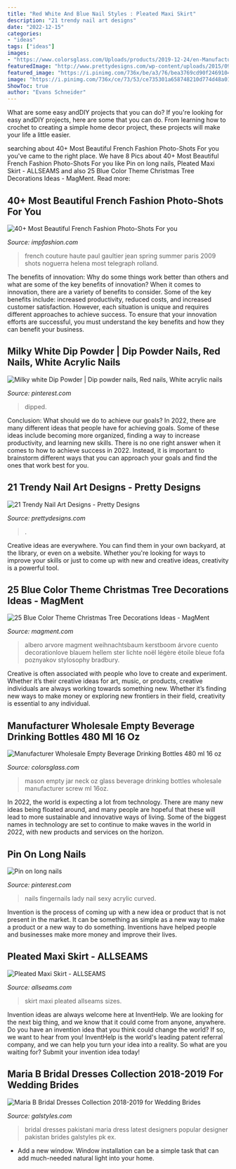 ```yaml
---
title: "Red White And Blue Nail Styles : Pleated Maxi Skirt"
description: "21 trendy nail art designs"
date: "2022-12-15"
categories:
- "ideas"
tags: ["ideas"]
images:
- "https://www.colorsglass.com/Uploads/products/2019-12-24/en-Manufacturer-Wholesale-Empty-Beverage-Drinking-Bottles-480--1-.jpg"
featuredImage: "http://www.prettydesigns.com/wp-content/uploads/2015/09/Pink-and-Silver-Short-Nail-Design.jpg"
featured_image: "https://i.pinimg.com/736x/be/a3/76/bea3769cd90f2469104ee056583ec105.jpg"
image: "https://i.pinimg.com/736x/ce/73/53/ce735301a658748210d774d48a0104b8.jpg"
ShowToc: true
author: "Evans Schneider"
---
```



What are some easy andDIY projects that you can do?
If you're looking for easy andDIY projects, here are some that you can do. From learning how to crochet to creating a simple home decor project, these projects will make your life a little easier.

	

		
searching about 40+ Most Beautiful French Fashion Photo-Shots For you you've came to the right place. We have 8 Pics about 40+ Most Beautiful French Fashion Photo-Shots For you like Pin on long nails, Pleated Maxi Skirt - ALLSEAMS and also 25 Blue Color Theme Christmas Tree Decorations Ideas - MagMent. Read more:
		
    
## 40+ Most Beautiful French Fashion Photo-Shots For You

<img loading=lazy src="http://s1.hubimg.com/u/901256_f520.jpg" onerror="this.onerror=null;this.src='https://tse3.mm.bing.net/th?id=OIP.x3ykKFLzXkxmNhufh30ImQHaEo&amp;pid=15.1';" alt="40+ Most Beautiful French Fashion Photo-Shots For you">

_Source: impfashion.com_

>french couture haute paul gaultier jean spring summer paris 2009 shots noguerra helena most telegraph rolland. 

	

The benefits of innovation: Why do some things work better than others and what are some of the key benefits of innovation?
When it comes to innovation, there are a variety of benefits to consider. Some of the key benefits include: increased productivity, reduced costs, and increased customer satisfaction. However, each situation is unique and requires different approaches to achieve success. To ensure that your innovation efforts are successful, you must understand the key benefits and how they can benefit your business.

    
## Milky White Dip Powder | Dip Powder Nails, Red Nails, White Acrylic Nails

<img loading=lazy src="https://i.pinimg.com/736x/be/a3/76/bea3769cd90f2469104ee056583ec105.jpg" onerror="this.onerror=null;this.src='https://tse3.mm.bing.net/th?id=OIP.x7XryzFmw_UStfZR-qxq_QHaJ3&amp;pid=15.1';" alt="Milky white Dip Powder | Dip powder nails, Red nails, White acrylic nails">

_Source: pinterest.com_

>dipped. 

	

Conclusion: What should we do to achieve our goals?
In 2022, there are many different ideas that people have for achieving goals. Some of these ideas include becoming more organized, finding a way to increase productivity, and learning new skills. There is no one right answer when it comes to how to achieve success in 2022. Instead, it is important to brainstorm different ways that you can approach your goals and find the ones that work best for you.

    
## 21 Trendy Nail Art Designs - Pretty Designs

<img loading=lazy src="http://www.prettydesigns.com/wp-content/uploads/2015/09/Pink-and-Silver-Short-Nail-Design.jpg" onerror="this.onerror=null;this.src='https://tse2.mm.bing.net/th?id=OIP.e_uuLOaqYDcDY1fM8IpBGQHaNK&amp;pid=15.1';" alt="21 Trendy Nail Art Designs - Pretty Designs">

_Source: prettydesigns.com_

>. 

	

Creative ideas are everywhere. You can find them in your own backyard, at the library, or even on a website. Whether you're looking for ways to improve your skills or just to come up with new and creative ideas, creativity is a powerful tool.

    
## 25 Blue Color Theme Christmas Tree Decorations Ideas - MagMent

<img loading=lazy src="http://magment.com/wp-content/uploads/2016/10/Black-Christmas-Tree-with-Lights.jpg" onerror="this.onerror=null;this.src='https://tse4.mm.bing.net/th?id=OIP.QTlfz0pXVhzS9ivTlcReRgHaKy&amp;pid=15.1';" alt="25 Blue Color Theme Christmas Tree Decorations Ideas - MagMent">

_Source: magment.com_

>albero arvore magment weihnachtsbaum kerstboom árvore cuento decorationlove blauem hellem ster lichte noël légère étoile bleue fofa poznyakov stylosophy bradbury. 

	

Creative is often associated with people who love to create and experiment. Whether it’s their creative ideas for art, music, or products, creative individuals are always working towards something new. Whether it’s finding new ways to make money or exploring new frontiers in their field, creativity is essential to any individual.

    
## Manufacturer Wholesale Empty Beverage Drinking Bottles 480 Ml 16 Oz

<img loading=lazy src="https://www.colorsglass.com/Uploads/products/2019-12-24/en-Manufacturer-Wholesale-Empty-Beverage-Drinking-Bottles-480--1-.jpg" onerror="this.onerror=null;this.src='https://tse1.mm.bing.net/th?id=OIP.FXHjQUh1NVlxw9IbEcYVMgHaHa&amp;pid=15.1';" alt="Manufacturer Wholesale Empty Beverage Drinking Bottles 480 ml 16 oz">

_Source: colorsglass.com_

>mason empty jar neck oz glass beverage drinking bottles wholesale manufacturer screw ml 16oz. 

	

In 2022, the world is expecting a lot from technology. There are many new ideas being floated around, and many people are hopeful that these will lead to more sustainable and innovative ways of living. Some of the biggest names in technology are set to continue to make waves in the world in 2022, with new products and services on the horizon.

    
## Pin On Long Nails

<img loading=lazy src="https://i.pinimg.com/736x/ce/73/53/ce735301a658748210d774d48a0104b8.jpg" onerror="this.onerror=null;this.src='https://tse4.mm.bing.net/th?id=OIP.TFIE3gk49cQQHNvtpfomHQHaJ4&amp;pid=15.1';" alt="Pin on long nails">

_Source: pinterest.com_

>nails fingernails lady nail sexy acrylic curved. 

	

Invention is the process of coming up with a new idea or product that is not present in the market. It can be something as simple as a new way to make a product or a new way to do something. Inventions have helped people and businesses make more money and improve their lives.

    
## Pleated Maxi Skirt - ALLSEAMS

<img loading=lazy src="https://www.allseams.com/wp-content/uploads/2019/05/plisse-maxi-skirt-5-scaled.jpg" onerror="this.onerror=null;this.src='https://tse2.mm.bing.net/th?id=OIP.hGt_6IvJJtTyEVMW0lMswQHaLG&amp;pid=15.1';" alt="Pleated Maxi Skirt - ALLSEAMS">

_Source: allseams.com_

>skirt maxi pleated allseams sizes. 

	

Invention ideas are always welcome here at InventHelp. We are looking for the next big thing, and we know that it could come from anyone, anywhere. Do you have an invention idea that you think could change the world? If so, we want to hear from you! InventHelp is the world's leading patent referral company, and we can help you turn your idea into a reality. So what are you waiting for? Submit your invention idea today!

    
## Maria B Bridal Dresses Collection 2018-2019 For Wedding Brides

<img loading=lazy src="http://www.galstyles.com/wp-content/uploads/2017/08/Maria-B-Bridal-Dresses-Collection-2018-2019-5.jpg" onerror="this.onerror=null;this.src='https://tse3.mm.bing.net/th?id=OIP.PNgTw9yAzq-bJHBJpecnBQHaLH&amp;pid=15.1';" alt="Maria B Bridal Dresses Collection 2018-2019 for Wedding Brides">

_Source: galstyles.com_

>bridal dresses pakistani maria dress latest designers popular designer pakistan brides galstyles pk ex. 

	

- Add a new window. Window installation can be a simple task that can add much-needed natural light into your home.

